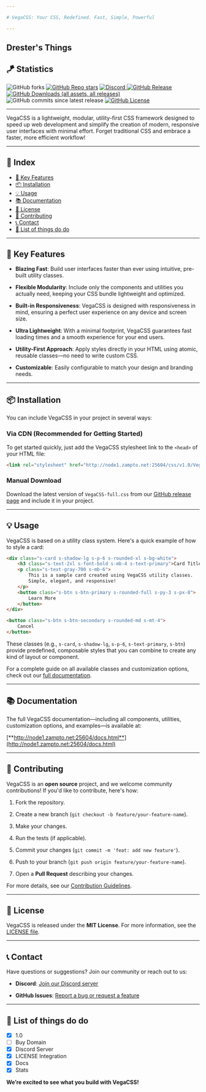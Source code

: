 ```yaml
---

# VegaCSS: Your CSS, Redefined. Fast, Simple, Powerful

---
```

Drester's Things 
---
## 🪁 Statistics

![GitHub forks](https://img.shields.io/github/forks/VegaCSS/VegaCSS)
[![GitHub Repo stars](https://img.shields.io/github/stars/VegaCSS/VegaCSS)](https://github.com/VegaCSS/VegaCSS/stargazers)
[![Discord](https://img.shields.io/discord/1399102025509109770?style=flat\&logo=discord\&label=Discord)
](https://discord.gg/RYntYyuay7)
[![GitHub Release](https://img.shields.io/github/v/release/VegaCSS/VegaCSS)](https://github.com/VegaCSS/VegaCSS/releases)
[![GitHub Downloads (all assets, all releases)](https://img.shields.io/github/downloads/VegaCSS/VegaCSS/total)](https://github.com/VegaCSS/VegaCSS/releases)
![GitHub commits since latest release](https://img.shields.io/github/commits-since/VegaCSS/VegaCSS/latest)
[![GitHub License](https://img.shields.io/github/license/VegaCSS/VegaCSS)](https://github.com/VegaCSS/VegaCSS/blob/main/LICENSE)

---

VegaCSS is a lightweight, modular, utility-first CSS framework designed to speed up web development and simplify the creation of modern, responsive user interfaces with minimal effort. Forget traditional CSS and embrace a faster, more efficient workflow!

---

## 📂 Index

- [🚀 Key Features](#-key-features)
- [📦 Installation](#-installation)
- [💡 Usage](#-usage)
- [📚 Documentation](#-documentation)
- [📄 License](#-license)
- [🤝 Contributing](#-contributing)
- [📞 Contact](#-contact)
- [📑 List of things do do](#-list-of-things-do-do)

---

## 🚀 Key Features

* **Blazing Fast**: Build user interfaces faster than ever using intuitive, pre-built utility classes.

* **Flexible Modularity**: Include only the components and utilities you actually need, keeping your CSS bundle lightweight and optimized.

* **Built-in Responsiveness**: VegaCSS is designed with responsiveness in mind, ensuring a perfect user experience on any device and screen size.

* **Ultra Lightweight**: With a minimal footprint, VegaCSS guarantees fast loading times and a smooth experience for your end users.

* **Utility-First Approach**: Apply styles directly in your HTML using atomic, reusable classes—no need to write custom CSS.

* **Customizable**: Easily configurable to match your design and branding needs.

---

## 📦 Installation

You can include VegaCSS in your project in several ways:

### Via CDN (Recommended for Getting Started)

To get started quickly, just add the VegaCSS stylesheet link to the `<head>` of your HTML file:

```html
<link rel="stylesheet" href="http://node1.zampto.net:25604/css/v1.0/VegaCSS-full.css" />
```

### Manual Download

Download the latest version of `VegaCSS-full.css` from our [GitHub release page](https://github.com/VegaCSS/VegaCSS) and include it in your project.

---

## 💡 Usage

VegaCSS is based on a utility class system. Here's a quick example of how to style a card:

```html
<div class="s-card s-shadow-lg s-p-6 s-rounded-xl s-bg-white">
    <h3 class="s-text-2xl s-font-bold s-mb-4 s-text-primary">Card Title</h3>
    <p class="s-text-gray-700 s-mb-6">
        This is a sample card created using VegaCSS utility classes.
        Simple, elegant, and responsive!
    </p>
    <button class="s-btn s-btn-primary s-rounded-full s-py-3 s-px-8">
        Learn More
    </button>
</div>

<button class="s-btn s-btn-secondary s-rounded-md s-mt-4">
    Cancel
</button>
```

These classes (e.g., `s-card`, `s-shadow-lg`, `s-p-6`, `s-text-primary`, `s-btn`) provide predefined, composable styles that you can combine to create any kind of layout or component.

For a complete guide on all available classes and customization options, check out our [full documentation](http://node1.zampto.net:25604/docs.html).

---

## 📚 Documentation

The full VegaCSS documentation—including all components, utilities, customization options, and examples—is available at:

[**http://node1.zampto.net:25604/docs.html**](http://node1.zampto.net:25604/docs.html)

---

## 🤝 Contributing

VegaCSS is an **open source** project, and we welcome community contributions! If you'd like to contribute, here's how:

1. Fork the repository.

2. Create a new branch (`git checkout -b feature/your-feature-name`).

3. Make your changes.

4. Run the tests (if applicable).

5. Commit your changes (`git commit -m 'feat: add new feature'`).

6. Push to your branch (`git push origin feature/your-feature-name`).

7. Open a **Pull Request** describing your changes.

For more details, see our [Contribution Guidelines](https://github.com/VegaCSS/VegaCSS/tree/main).

---

## 📄 License

VegaCSS is released under the **MIT License**. For more information, see the [LICENSE file](https://github.com/VegaCSS/VegaCSS/blob/main/LICENSE).

---

## 📞 Contact

Have questions or suggestions? Join our community or reach out to us:

* **Discord**: [Join our Discord server](https://discord.gg/RYntYyuay7)

* **GitHub Issues**: [Report a bug or request a feature](https://github.com/VegaCSS/VegaCSS/issues)

---

## 📑 List of things do do

- [x] 1.0
- [ ] Buy Domain
- [x] Discord Server
- [x] LICENSE Integration
- [x] Docs
- [x] Stats

**We’re excited to see what you build with VegaCSS!**
